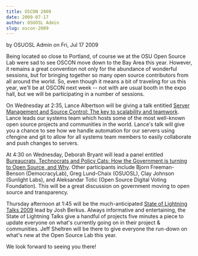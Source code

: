 ```yaml
---
title: OSCON 2009
date: 2009-07-17
author: OSUOSL Admin
slug: oscon-2009
---
```

by OSUOSL Admin on Fri, Jul 17 2009

Being located so close to Portland, of course we at the OSU Open Source Lab were
sad to see OSCON move down to the Bay Area this year. However, it remains a
great convention not only for the abundance of wonderful sessions, but for
bringing together so many open source contributors from all around the world.
So, even though it means a bit of traveling for us this year, we'll be at OSCON
next week -- not with are usual booth in the expo hall, but we will be
participating in a number of sessions.

On Wednesday at 2:35, Lance Albertson will be giving a talk entitled
[Server Management and Source Control: The key to scalability and teamwork](http://en.oreilly.com/oscon2009/public/schedule/detail/8472).
Lance leads our systems team which hosts some of the most well-known open source
projects and communities in the world. Lance's talk will give you a chance to
see how we handle automation for our servers using cfengine and git to allow for
all systems team members to easily collaborate and push changes to servers.

At 4:30 on Wednesday, Deborah Bryant will lead a panel entitled
[Bureaucrats, Technocrats and Policy Cats: How the Government is turning to Open Source, and Why](http://en.oreilly.com/oscon2009/public/schedule/detail/8384).
Other participants include Bjorn Freeman-Benson (DemocracyLab), Greg Lund-Chaix
(OSUOSL), Clay Johnson (Sunlight Labs), and Aleksandar Totic (Open Source
Digital Voting Foundation). This will be a great discussion on government moving
to open source and transparency.

Thursday afternoon at 1:45 will be the much-anticipated
[State of Lightning Talks 2009](http://en.oreilly.com/oscon2009/public/schedule/detail/8106) lead by Josh Berkus. Always informative and
entertaining, the State of Lightning Talks give a handful of projects five
minutes a piece to update everyone on what's currently going on in their project
& communities. Jeff Sheltren will be there to give everyone the run-down on
what's new at the Open Source Lab this year.

We look forward to seeing you there!
